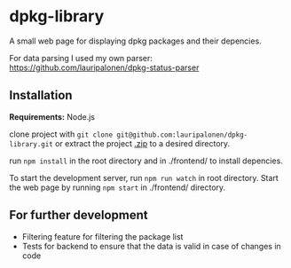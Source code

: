 # dpkg-library
A small web page for displaying dpkg packages and their depencies.

For data parsing I used my own parser: https://github.com/lauripalonen/dpkg-status-parser

## Installation
**Requirements:** Node.js  

clone project with `git clone git@github.com:lauripalonen/dpkg-library.git` or extract the project [.zip](https://github.com/lauripalonen/dpkg-library/archive/master.zip) to a desired directory.  

run `npm install` in the root directory and in ./frontend/ to install depencies.  

To start the development server, run `npm run watch` in root directory. Start the web page by running `npm start` in ./frontend/ directory.  

## For further development
- Filtering feature for filtering the package list
- Tests for backend to ensure that the data is valid in case of changes in code
